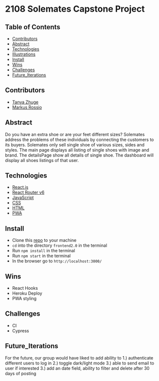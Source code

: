 # 2108 Solemates Capstone Project 

## Table of Contents
- [Contributors](#Contributors)
- [Abstract](#Abstract)
- [Technologies](#Technologies)
- [Illustrations](#Illustrations)
- [Install](#Install)
- [Wins](#Wins)
- [Challenges](#Challenges)
- [Future_Iterations](#Future_Iterations)

## Contributors
- [Tanya Zhuge](https://github.com/tanyazhuge)
- [Markus Rossio](https://github.com/Markus-Xavier)

## Abstract
Do you have an extra shoe or are your feet different sizes? Solemates address the problems of these individuals by connecting the customers to its buyers. Solemates only sell single shoe of various sizes, sides and styles. The main page displays all listing of single shoes with image and brand. The detailsPage show all details of single shoe. The dashboard will display all shoes listings of that user. 


## Technologies

* [React.js](https://reactjs.org/)
* [React Router v6](https://reactrouter.com/docs/en/v6/getting-started/overview)
* [JavaScript](https://developer.mozilla.org/en-US/docs/Web/JavaScript)
* [CSS](https://developer.mozilla.org/en-US/docs/Web/CSS)
* [HTML](https://developer.mozilla.org/en-US/docs/Web/HTML)
* [PWA](https://developer.mozilla.org/en-US/docs/Web/Progressive_web_apps/Introduction)


## Install
- Clone this [repo](https://github.com/Solemates-Turing2108/frontend2.0) to your machine
-  `cd` into the directory `frontend2.0` in the terminal
-  Run `npm install` in the terminal
-  Run `npm start` in the terminal
-  In the browser go to `http://localhost:3000/`

## Wins
- React Hooks 
- Heroku Deploy
- PWA styling

## Challenges
- CI
- Cypress

## Future_Iterations
For the future, our group would have liked to add ability to 1.) authenticate different users to log in
           2.) toggle dark/light mode
           3.) able to send email to user if interested
           3.) add an date field, ability to filter and delete after 30 days of posting

